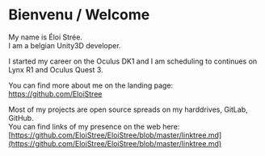 # Bienvenu / Welcome

My name is Éloi Strée.  
I am a belgian Unity3D developer.  

I started my career on the Oculus DK1 and I am scheduling to continues on Lynx R1 and Oculus Quest 3.    
  
You can find more about me on the landing page:  
https://github.com/EloiStree  

Most of my projects are open source spreads on my harddrives, GitLab, GitHub.  
You can find links of my presence on the web here:   
[https://github.com/EloiStree/EloiStree/blob/master/linktree.md](https://github.com/EloiStree/EloiStree/blob/master/linktree.md)
  








